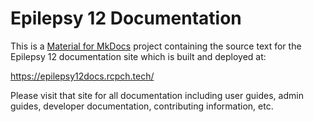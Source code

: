 # Epilepsy 12 Documentation

This is a [Material for MkDocs](https://squidfunk.github.io/mkdocs-material/) project containing the source text for the Epilepsy 12 documentation site which is built and deployed at:

https://epilepsy12docs.rcpch.tech/

Please visit that site for all documentation including user guides, admin guides, developer documentation, contributing information, etc.
